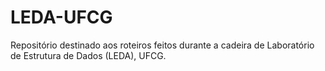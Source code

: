 # LEDA-UFCG
Repositório destinado aos roteiros feitos durante a cadeira de Laboratório de Estrutura de Dados (LEDA), UFCG.
